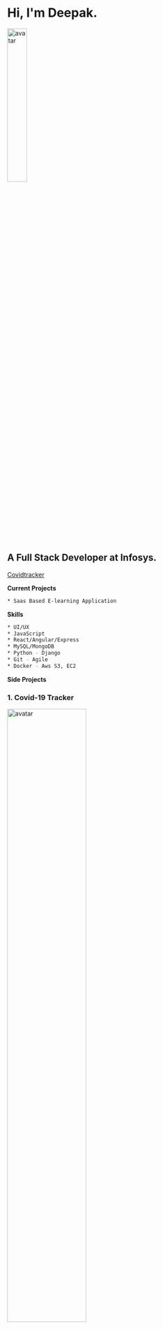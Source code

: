 

<!--
**deepakchauhan22/deepakchauhan22** is a ✨ _special_ ✨ repository because its `README.md` (this file) appears on your GitHub profile.

Here are some ideas to get you started:

- 🔭 I’m currently working on ...
- 🌱 I’m currently learning ...
- 👯 I’m looking to collaborate on ...
- 🤔 I’m looking for help with ...
- 💬 Ask me about ...
- 📫 How to reach me: ...
- 😄 Pronouns: ...
- ⚡ Fun fact: ...
-->
# Hi, I'm Deepak. 

<img src="https://deepakchauhan22.github.io/deepakchauhan22/img/githubport.svg" width = "30%" alt="avatar"/>

## A Full Stack Developer at Infosys.
[Covidtracker](https://www.covidtrak.in/) &nbsp;

   **Current Projects**
```bash 
* Saas Based E-learning Application
```
 **Skills**
   ```bash
* UI/UX
* JavaScript
* React/Angular/Express
* MySQL/MongoDB
* Python - Django
* Git - Agile
* Docker - Aws S3, EC2
```
**Side Projects**

### 1. Covid-19 Tracker 
 [
 <img src="https://deepakchauhan22.github.io/deepakchauhan22/img/covidmain.png" width = "60%" alt="avatar"/>](http://covidtrak.in/) &nbsp; 
 
### 2. News App 
 [
 <img src="https://deepakchauhan22.github.io/deepakchauhan22/img/newslap.png" width = "60%" alt="avatar"/>](http://covidtrak.in/) &nbsp;  [<img src="https://deepakchauhan22.github.io/deepakchauhan22/img/newsmob.png" width = "20%" alt="avatar"/>](http://covidtrak.in/) &nbsp; 
 
### 3. Weather App 
 [
 <img src="https://deepakchauhan22.github.io/deepakchauhan22/img/weatherapp.png" width = "60%" alt="avatar"/>](http://covidtrak.in/) &nbsp; 
 
  
### 4. Youtube Clone 
 [
 <img src="https://deepakchauhan22.github.io/deepakchauhan22/img/youtube.png" width = "60%" alt="avatar"/>](http://covidtrak.in/) &nbsp; 
  
   **Find More About Me**
   
  [
 <img src="https://deepakchauhan22.github.io/deepakchauhan22/img/linkedin.svg" width = "4%" alt="avatar"/>](https://www.linkedin.com/in/deepakchauhan22/) &nbsp; [<img src="https://deepakchauhan22.github.io/deepakchauhan22/img/facebook.svg" width = "4%" alt="avatar"/>](https://www.facebook.com/Glassofchampagn) &nbsp; [<img src="https://deepakchauhan22.github.io/deepakchauhan22/img/ig.svg" width = "4%" alt="avatar"/>](https://www.instagram.com/glassofchampagn/) &nbsp; [<img src="https://deepakchauhan22.github.io/deepakchauhan22/img/twitter.svg" width = "4%" alt="avatar"/>](https://twitter.com/ideepakthakur) &nbsp;
 
 
   **Read My Articles On**
   
   [<img src="https://deepakchauhan22.github.io/deepakchauhan22/img/medium.svg" width = "4%" alt="avatar"/>](https://medium.com/@dee22) &nbsp;
